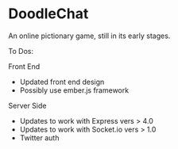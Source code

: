 DoodleChat
==========

An online pictionary game, still in its early stages.

To Dos:

Front End
- Updated front end design
- Possibly use ember.js framework

Server Side
- Updates to work with Express vers > 4.0
- Updates to work with Socket.io vers > 1.0
- Twitter auth
